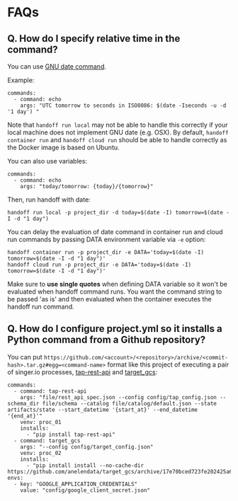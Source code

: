 # FAQs

## Q. How do I specify relative time in the command?

You can use [GNU date command](https://www.gnu.org/software/coreutils/manual/html_node/Examples-of-date.html).

Example:

```
commands:
  - command: echo
    args: "UTC tomorrow to seconds in ISO8086: $(date -Iseconds -u -d '1 day') "
```

Note that `handoff run local` may not be able to handle this correctly if
your local machine does not implement GNU date (e.g. OSX).
By default, `handoff container run` and `handoff cloud run` should be able
to handle correctly as the Docker image is based on Ubuntu.

You can also use variables:

```
commands:
  - command: echo
    args: "today/tomorrow: {today}/{tomorrow}"
```

Then, run handoff with date:

```
handoff run local -p project_dir -d today=$(date -I) tomorrow=$(date -I -d "1 day")
```

You can delay the evaluation of date command in container run and cloud run
commands by passing DATA environment variable via `-e` option:

```
handoff container run -p project_dir -e DATA='today=$(date -I) tomorrow=$(date -I -d "1 day")'
handoff cloud run -p project_dir -e DATA='today=$(date -I) tomorrow=$(date -I -d "1 day")'
```

Make sure to **use single quotes** when defining DATA variable so it won't be
evaluated when handoff command runs. You want the command string to be passed
'as is' and then evaluated when the container executes the handoff run command.

## Q. How do I configure project.yml so it installs a Python command from a Github repository?

You can put `https://github.com/<account>/<repository>/archive/<commit-hash>.tar.gz#egg=<command-name>`
format like this project of executing a pair of singer.io processes,
[tap-rest-api](https://github.com/anelendata/tap-rest-api) and
[target_gcs](https://github.com/anelendata/target_gcs):
```
commands:
  - command: tap-rest-api
    args: "file/rest_api_spec.json --config config/tap_config.json --schema_dir file/schema --catalog file/catalog/default.json --state artifacts/state --start_datetime '{start_at}' --end_datetime '{end_at}'"
    venv: proc_01
    installs:
      - "pip install tap-rest-api"
  - command: target_gcs
    args: "--config config/target_config.json"
    venv: proc_02
    installs:
      - "pip install install --no-cache-dir https://github.com/anelendata/target_gcs/archive/17e70bced723fe202425a61199e6e1180b6fada7.tar.gz#egg=target_gcs"
envs:
  - key: "GOOGLE_APPLICATION_CREDENTIALS"
    value: "config/google_client_secret.json"
```
